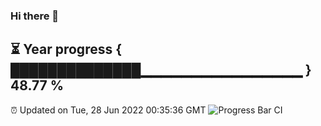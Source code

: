 ### Hi there 👋
⏳ Year progress { ██████████████▁▁▁▁▁▁▁▁▁▁▁▁▁▁▁▁ } 48.77 %
---
⏰ Updated on Tue, 28 Jun 2022 00:35:36 GMT
![Progress Bar CI](https://github.com/Moyi321/Moyi321/workflows/Progress%20Bar%20CI/badge.svg)
